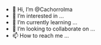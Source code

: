 - 👋 Hi, I’m @Cachorrolma
- 👀 I’m interested in ...
- 🌱 I’m currently learning ...
- 💞️ I’m looking to collaborate on ...
- 📫 How to reach me ...

<!---
Cachorrolma/Cachorrolma is a ✨ special ✨ repository because its `README.md` (this file) appears on your GitHub profile.
You can click the Preview link to take a look at your changes.
--->
